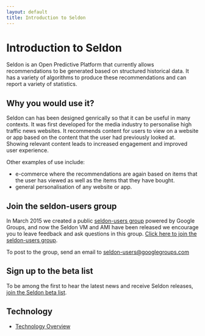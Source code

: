 ```yaml
---
layout: default
title: Introduction to Seldon
---
```


# Introduction to Seldon

Seldon is an Open Predictive Platform that currently allows recommendations to be generated based on structured historical data. It has a variety of algorithms to produce these recommendations and can report a variety of statistics.


## Why you would use it?

Seldon can has been designed genrically so that it can be useful in many contexts. It was first developed for the media industry to personalise high traffic news websites. It recommends content for users to view on a website or app based on the content that the user had previously looked at. Showing relevant content leads to increased engagement and improved user experience.

Other examples of use include:

* e-commerce where the recommendations are again based on items that the user has viewed as well as the items that they have bought.
* general personalisation of any website or app.

## Join the seldon-users group
In March 2015 we created a public [seldon-users group](https://groups.google.com/forum/#!forum/seldon-users) powered by Google Groups, and now the Seldon VM and AMI have been released we encourage you to leave feedback and ask questions in this group. [Click here to join the seldon-users group](https://groups.google.com/forum/#!forum/seldon-users).

To post to the group, send an email to [seldon-users@googlegroups.com](seldon-users@googlegroups.com)

## Sign up to the beta list
To be among the first to hear the latest news and receive Seldon releases, [join the Seldon beta list](http://eepurl.com/6X6n1).

## Technology

* [Technology Overview](tech.html)
